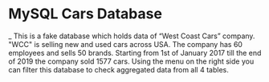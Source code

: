 # MySQL Cars Database
_ This is a fake database which holds data of “West Coast Cars” company.
"WCC" is selling new and used cars across USA. The company has 60 employees and sells 50 brands.
Starting from 1st of January 2017 till the end of 2019 the company sold 1577 cars.
Using the menu on the right side you can filter this database to check aggregated data from all 4 tables.
